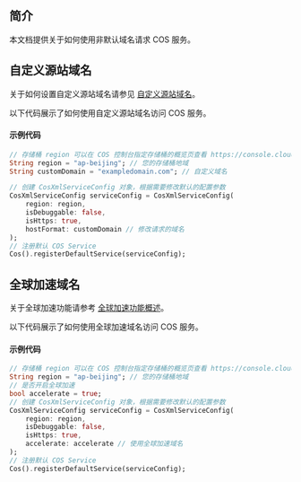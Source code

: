 ## 简介

本文档提供关于如何使用非默认域名请求 COS 服务。

## 自定义源站域名

关于如何设置自定义源站域名请参见 [自定义源站域名](https://intl.cloud.tencent.com/document/product/436/31507)。

以下代码展示了如何使用自定义源站域名访问 COS 服务。

#### 示例代码

```dart
// 存储桶 region 可以在 COS 控制台指定存储桶的概览页查看 https://console.cloud.tencent.com/cos5/bucket/ ，关于地域的详情见 https://cloud.tencent.com/document/product/436/6224
String region = "ap-beijing"; // 您的存储桶地域
String customDomain = "exampledomain.com"; // 自定义域名

// 创建 CosXmlServiceConfig 对象，根据需要修改默认的配置参数
CosXmlServiceConfig serviceConfig = CosXmlServiceConfig(
    region: region,
    isDebuggable: false,
    isHttps: true,
    hostFormat: customDomain // 修改请求的域名
);
// 注册默认 COS Service
Cos().registerDefaultService(serviceConfig);
```

## 全球加速域名

关于全球加速功能请参考 [全球加速功能概述](https://intl.cloud.tencent.com/document/product/436/33409)。

以下代码展示了如何使用全球加速域名访问 COS 服务。

#### 示例代码

```dart
// 存储桶 region 可以在 COS 控制台指定存储桶的概览页查看 https://console.cloud.tencent.com/cos5/bucket/ ，关于地域的详情见 https://cloud.tencent.com/document/product/436/6224
String region = "ap-beijing"; // 您的存储桶地域
// 是否开启全球加速
bool accelerate = true;
// 创建 CosXmlServiceConfig 对象，根据需要修改默认的配置参数
CosXmlServiceConfig serviceConfig = CosXmlServiceConfig(
    region: region,
    isDebuggable: false,
    isHttps: true,
    accelerate: accelerate // 使用全球加速域名
);
// 注册默认 COS Service
Cos().registerDefaultService(serviceConfig);
```
